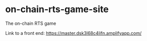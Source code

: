# on-chain-rts-game-site
The on-chain RTS game

Link to a front end: https://master.dsk3l68c4lifn.amplifyapp.com/
